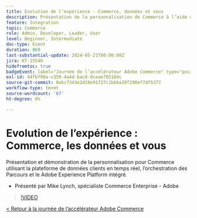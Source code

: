 ```yaml
---
title: Evolution de l’expérience - Commerce, données et vous
description: Présentation de la personnalisation de Commerce à l’aide de la plateforme de données clients en temps réel, de l’orchestration des Parcours et de Adobe Experience Platform intégré.
feature: Integration
topic: Commerce
role: Admin, Developer, Leader, User
level: Beginner, Intermediate
doc-type: Event
duration: 869
last-substantial-update: 2024-05-21T00:00:00Z
jira: KT-15540
hidefromtoc: true
badgeEvent: label="Journée de l’accélérateur Adobe Commerce" type="positive" url="https://experienceleague.adobe.com/en/docs/events/apac-commerce-recordings/2024/overview"
exl-id: 44fbf99a-c359-4a4d-bac8-9ceae70510dc
source-git-commit: 0ebc7343e2d19e91f27c1bbba20f290ef7df5377
workflow-type: tm+mt
source-wordcount: '67'
ht-degree: 0%

---
```


# Evolution de l’expérience : Commerce, les données et vous

Présentation et démonstration de la personnalisation pour Commerce utilisant la plateforme de données clients en temps réel, l’orchestration des Parcours et le Adobe Experience Platform intégré.

+ Présenté par Mike Lynch, spécialiste Commerce Enterprise - Adobe

>[!VIDEO](https://video.tv.adobe.com/v/3429266/?learn=on)

[&lt; Retour à la journée de l’accélérateur Adobe Commerce](./overview.md)
